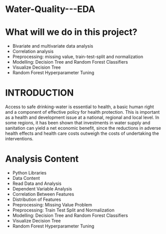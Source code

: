 # Water-Quality---EDA


# What will we do in this project?
 * Bivariate and multivariate data analysis
 * Correlation analysis
 * Preprocessing: missing value, train-test-split and normalization
 * Modelling: Decision Tree and Random Forest Classifiers
 * Visualize Decision Tree
 * Random Forest Hyperparameter Tuning

# INTRODUCTION
 Access to safe drinking-water is essential to health, a basic human right and a component of effective policy for health protection. 
 This is important as a health and development issue at a national, regional and local level.
 In some regions, it has been shown that investments in water supply and sanitation can yield a net economic benefit, since the reductions
 in adverse health effects and health care costs outweigh the costs of undertaking the interventions.

# Analysis Content

* Python Libraries
* Data Content
* Read Data and Analysis
* Dependent Variable Analysis
* Correlation Between Features
* Distribution of Features
* Preprocessing: Missing Value Problem
* Preprocessing: Train Test Split and Normalization
* Modelling: Decision Tree and Random Forest Classifiers
* Visualize Decision Tree
* Random Forest Hyperparameter Tuning

